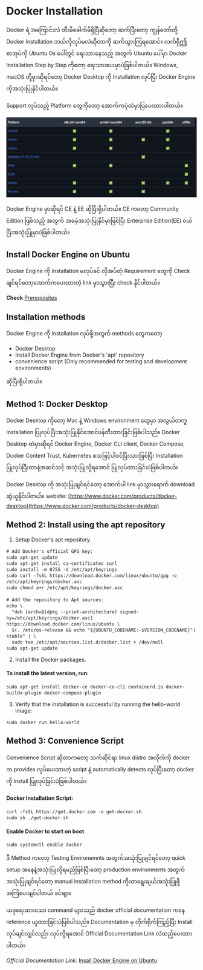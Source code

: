 # Docker Installation

Docker ရဲ့အကြောင်းလဲ တီးမိခေါက်မိရှိပြီဆိုတော့ ဆက်ပြီးတော့ ကျွန်တော်တို့ Docker Installation ဘယ်လိုလုပ်မလဲဆိုတာကို ဆက်သွားကြရအောင်။ လက်ရှိဤစာအုပ်ကို Ubuntu Os ပေါ်တွင် ရေးသားနေသည့် အတွက် Ubuntu ပေါ်မှာ Docker Installation Step by Step ကိုတော့ ရေးသားပေးမှာပဲဖြစ်ပါတယ်။ Windows, macOS တို့မှာဆိုရင်တော့ Docker Desktop ကို Installation လုပ်ပြီး Docker Engine ကိုအသုံးပြုနိုင်ပါတယ်။

Support လုပ်သည့် Platform တွေကိုတော့ အောက်ကပုံထဲမှာပြပေးထားပါတယ်။

![alt text](support.png)

Docker Engine မှာဆိုရင် CE နဲ့ EE ဆိုပြီးရှိပါတယ်။ CE ကတော့ Community Edition ဖြစ်သည့် အတွက် အခမဲ့အသုံးပြုနိုင်မှာဖြစ်ပြီး Enterprise Edition(EE) ဝယ်ပြီးအသုံးပြုမှာပဲဖြစ်ပါတယ်။


## Install Docker Engine on Ubuntu

Docker Engine ကို Installation မလုပ်ခင် လိုအပ်တဲ့ Requirement တွေကို Check ချင်ရင်တော့အောက်ကပေးထားတဲ့ link မှာသွားပြီး check နိုင်ပါတယ်။

**Check** [Prerequisites](https://docs.docker.com/engine/install/ubuntu/#prerequisites)

## Installation methods
Docker Engine ကို Installation လုပ်ဖို့အတွက် methods တွေကတော့ 
- Docker Desktop
- Install Docker Engine from Docker's 'apt' repository
- convenience script (Only recommended for testing and development environments) 
  
ဆိုပြီးရှိပါတယ်။ 

## Method 1: Docker Desktop
Docker Desktop ကိုတော့ Mac နဲ့ Windows environment တွေမှာ အလွယ်တကူ Installation ပြုလုပ်ပြီးအသုံးပြုနိုင်အောင်ဖန်တီးထားခြင်းဖြစ်ပါသည်။ Docker Desktop ထဲမှာဆိုရင် Docker Engine, Docker CLI client, Docker Compose, Dcoker Content Trust, Kubernetes စသဖြင့်ပါဝင်ပြီးသားဖြစ်ပြီး Installation ပြုလုပ်ပြီးတာနဲ့အဆင်သင့် အသုံးပြုလို့ရအောင် ပြုလုပ်ထားခြင်းပဲဖြစ်ပါတယ်။

Docker Desktop ကို အသုံးပြုချင်ရင်တော့ အောက်ပါ link မှာသွားရောက် download ဆွဲယူနိုင်ပါတယ်။ 
website: [https://www.docker.com/products/docker-desktop](https://www.docker.com/products/docker-desktop)

## Method 2: Install using the **apt** repository

1. Setup Docker's apt repository.
```
# Add Docker's official GPG key:
sudo apt-get update
sudo apt-get install ca-certificates curl
sudo install -m 0755 -d /etc/apt/keyrings
sudo curl -fsSL https://download.docker.com/linux/ubuntu/gpg -o /etc/apt/keyrings/docker.asc
sudo chmod a+r /etc/apt/keyrings/docker.asc

# Add the repository to Apt sources:
echo \
  "deb [arch=$(dpkg --print-architecture) signed-by=/etc/apt/keyrings/docker.asc] https://download.docker.com/linux/ubuntu \
  $(. /etc/os-release && echo "${UBUNTU_CODENAME:-$VERSION_CODENAME}") stable" | \
  sudo tee /etc/apt/sources.list.d/docker.list > /dev/null
sudo apt-get update

```

2. Install the Docker packages.

#### To install the latest version, run:

```
sudo apt-get install docker-ce docker-ce-cli containerd.io docker-buildx-plugin docker-compose-plugin
```
3. Verify that the installation is successful by running the hello-world image:

```
sudo docker run hello-world
```
## Method 3: Convenience Script
Convenience Script ဆိုတာကတော့ သက်ဆိုင်ရာ linux distro အလိုက်ကို docker က provides လုပ်ပေးထားတဲ့ script နဲ့ automatically detects လုပ်ပြီးတော့ docker ကို install ပြုလုပ်ခြင်းပဲဖြစ်ပါတယ်။

#### Docker Installation Script:
```
curl -fsSL https://get.docker.com -o get-docker.sh
sudo sh ./get-docker.sh
```
#### Enable Docker to start on boot
```
sudo systemctl enable docker
```
ဒီ Method ကတော့ Testing Environemnts အတွက်အသုံးပြုချင်ရင်တော့ quick setup အနေနဲ့အသုံးပြုလို့ရမည်ဖြစ်ပြီးတော့ production environments အတွက်အသုံးပြုချင်ရင်တော့ manual installation method ကိုသာရွေးချယ်အသုံးပြုဖို့ အကြံပေးချင်ပါတယ် ခင်ဗျာ။

ယခုရေးထားသော command များသည် docker official documentation ကနေ reference ယူထားခြင်းပဲဖြစ်ပါသည်။ Documentation မှ တိုက်ရိုက်ကြည့်ပြီး Install လုပ်ချင်လျှင်လည်း လုပ်လို့ရအောင် Official Documentation Link လဲထည့်ပေးထားပါတယ်။

*Official Documentation Link*: [Insall Docker Engine on Ubuntu](https://docs.docker.com/engine/install/ubuntu/#install-using-the-repository)